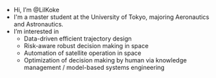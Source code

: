 - Hi, I’m @LilKoke
- I'm a master student at the University of Tokyo, majoring Aeronautics and Astronautics.
- I’m interested in
  - Data-driven efficient trajectory design
  - Risk-aware robust decision making in space
  - Automation of satellite operation in space 
  - Optimization of decision making by human via knowledge management / model-based systems engineering
<!---
LilKoke/LilKoke is a ✨ special ✨ repository because its `README.md` (this file) appears on your GitHub profile.
You can click the Preview link to take a look at your changes.
--->
